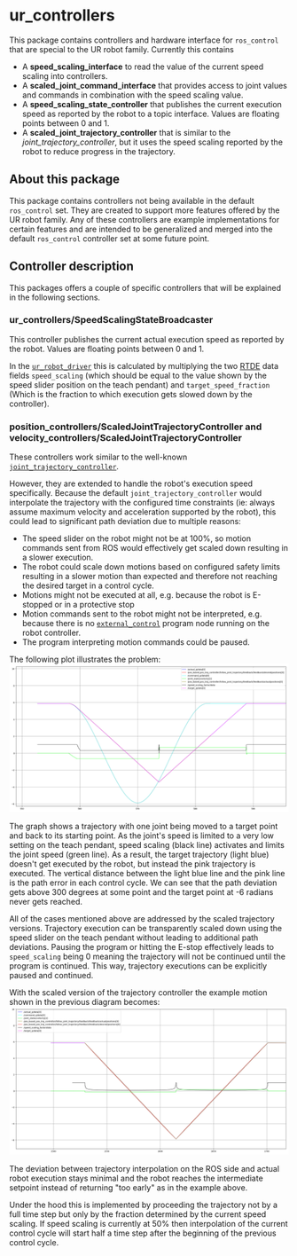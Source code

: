 # ur_controllers

This package contains controllers and hardware interface for `ros_control` that are special to the UR
robot family. Currently this contains

  * A **speed_scaling_interface** to read the value of the current speed scaling into controllers.
  * A **scaled_joint_command_interface** that provides access to joint values and commands in
  combination with the speed scaling value.
  * A **speed_scaling_state_controller** that publishes the current execution speed as reported by
  the robot to a topic interface. Values are floating points between 0 and 1.
  * A **scaled_joint_trajectory_controller** that is similar to the *joint_trajectory_controller*,
  but it uses the speed scaling reported by the robot to reduce progress in the trajectory.

## About this package
This package contains controllers not being available in the default `ros_control` set. They are
created to support more features offered by the UR robot family. Any of these controllers are
example implementations for certain features and are intended to be generalized and merged
into the default `ros_control` controller set at some future point.

## Controller description
This packages offers a couple of specific controllers that will be explained in the following
sections.
### ur_controllers/SpeedScalingStateBroadcaster
This controller publishes the current actual execution speed as reported by the robot. Values are
floating points between 0 and 1.

In the [`ur_robot_driver`](../ur_robot_driver) this is calculated by multiplying the two [RTDE](https://www.universal-robots.com/articles/ur/real-time-data-exchange-rtde-guide/) data
fields `speed_scaling` (which should be equal to the value shown by the speed slider position on the
teach pendant) and `target_speed_fraction` (Which is the fraction to which execution gets slowed
down by the controller).
### position_controllers/ScaledJointTrajectoryController and velocity_controllers/ScaledJointTrajectoryController
These controllers work similar to the well-known
[`joint_trajectory_controller`](http://wiki.ros.org/joint_trajectory_controller).

However, they are extended to handle the robot's execution speed specifically. Because the default
`joint_trajectory_controller` would interpolate the trajectory with the configured time constraints (ie: always assume maximum velocity and acceleration supported by the robot),
this could lead to significant path deviation due to multiple reasons:
 - The speed slider on the robot might not be at 100%, so motion commands sent from ROS would
   effectively get scaled down resulting in a slower execution.
 - The robot could scale down motions based on configured safety limits resulting in a slower motion
   than expected and therefore not reaching the desired target in a control cycle.
 - Motions might not be executed at all, e.g. because the robot is E-stopped or in a protective stop
 - Motion commands sent to the robot might not be interpreted, e.g. because there is no
   [`external_control`](https://github.com/UniversalRobots/Universal_Robots_ROS_Driver#prepare-the-robot)
   program node running on the robot controller.
 - The program interpreting motion commands could be paused.

The following plot illustrates the problem:
![Trajectory execution with default trajectory controller](doc/traj_without_speed_scaling.png
"Trajectory execution with default trajectory controller")

The graph shows a trajectory with one joint being moved to a target point and back to its starting
point. As the joint's speed is limited to a very low setting on the teach pendant, speed scaling
(black line) activates and limits the joint speed (green line). As a result, the target
trajectory (light blue) doesn't get executed by the robot, but instead the pink trajectory is executed.
The vertical distance between the light blue line and the pink line is the path error in each
control cycle. We can see that the path deviation gets above 300 degrees at some point and the
target point at -6 radians never gets reached.

All of the cases mentioned above are addressed by the scaled trajectory versions. Trajectory execution
can be transparently scaled down using the speed slider on the teach pendant without leading to
additional path deviations. Pausing the program or hitting the E-stop effectively leads to
`speed_scaling` being 0 meaning the trajectory will not be continued until the program is continued.
This way, trajectory executions can be explicitly paused and continued.

With the scaled version of the trajectory controller the example motion shown in the previous diagram becomes:
![Trajectory execution with scaled_joint_trajectory_controller](doc/traj_with_speed_scaling.png
"Trajectory execution with scaled_joint_trajectory_controller")

The deviation between trajectory interpolation on the ROS side and actual robot execution stays minimal and the
robot reaches the intermediate setpoint instead of returning "too early" as in the example above.

Under the hood this is implemented by proceeding the trajectory not by a full time step but only by
the fraction determined by the current speed scaling. If speed scaling is currently at 50% then
interpolation of the current control cycle will start half a time step after the beginning of the
previous control cycle.
